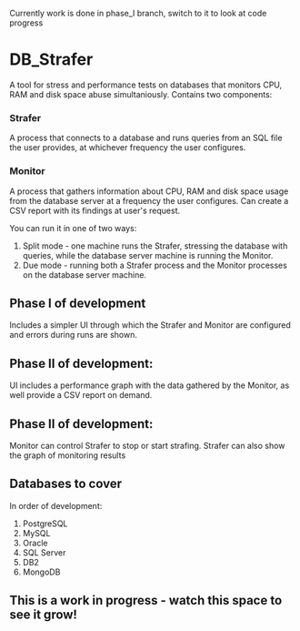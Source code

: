 Currently work is done in phase_I branch, switch to it to look at code progress

# DB_Strafer

A tool for stress and performance tests on databases that monitors CPU, RAM and disk space abuse simultaniously. Contains two components:

### Strafer
A process that connects to a database and runs queries from an SQL file the user provides, at whichever frequency the user configures.

### Monitor
A process that gathers information about CPU, RAM and disk space usage from the database server at a frequency the user configures. Can create a CSV report with its findings at user's request. 

You can run it in one of two ways:

1. Split mode - one machine runs the Strafer, stressing the database with queries, while the database server machine is running the Monitor.
2. Due mode -  running both a Strafer process and the Monitor processes on the database server machine.

## Phase I of development
Includes a simpler UI through which the Strafer and Monitor are configured and errors during runs are shown.

## Phase II of development:
UI includes a performance graph with the data gathered by the Monitor, as well provide a CSV report on demand.

## Phase II of development:
Monitor can control Strafer to stop or start strafing. 
Strafer can also show the graph of monitoring results

## Databases to cover
In order of development:
1. PostgreSQL
2. MySQL
3. Oracle
4. SQL Server
5. DB2
6. MongoDB



## This is a work in progress - watch this space to see it grow!


